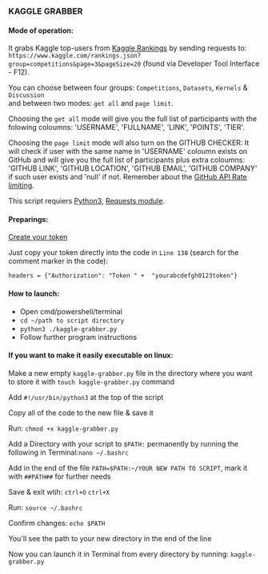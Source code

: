 ### KAGGLE GRABBER

#### Mode of operation:

It grabs Kaggle top-users from [Kaggle Rankings](https://www.kaggle.com/rankings) by sending requests to:
`https://www.kaggle.com/rankings.json?group=competitions&page=3&pageSize=20` (found via Developer Tool Interface - F12).

You can choose between four groups: `Competitions`, `Datasets`, `Kernels` & `Discussion`  
and between two modes: `get all` and `page limit`.

Choosing the `get all` mode will give you the full list of participants with the folowing coloumns: 
'USERNAME', 'FULLNAME', 'LINK', 'POINTS', 'TIER'.

Choosing the `page limit` mode will also turn on the GITHUB CHECKER: 
It will check if user with the same name in 'USERNAME' coloumn exists on GitHub and will give you the full list of participants plus extra coloumns: 'GITHUB LINK', 'GITHUB LOCATION', 'GITHUB EMAIL', 'GITHUB COMPANY' if such user exists and 'null' if not.
Remember about the [GitHub API Rate limiting](https://developer.github.com/v3/#rate-limiting).

This script requiers [Python3](https://www.python.org/), [Requests module](https://2.python-requests.org/en/master/).

#### Preparings:

[Create your token](https://help.github.com/en/github/authenticating-to-github/creating-a-personal-access-token-for-the-command-line)

Just copy your token directly into the code in `Line 138` (search for the comment marker in the code):

`headers = {"Authorization": "Token " +  "yourabcdefgh0123token"}`

#### How to launch:
* Open cmd/powershell/terminal
* `cd ~/path to script directory`
* `python3 ./kaggle-grabber.py`
* Follow further program instructions

#### If you want to make it easily executable on linux:
Make a new empty `kaggle-grabber.py` file in the directory where you want to store it with `touch kaggle-grabber.py` command

Add `#!/usr/bin/python3` at the top of the script

Copy all of the code to the new file & save it

Run: `chmod +x kaggle-grabber.py` 

Add a Directory with your script to `$PATH:` permanently by running the following in Terminal:`nano ~/.bashrc`

Add in the end of the file `PATH=$PATH:~/YOUR NEW PATH TO SCRIPT`, mark it with `##PATH##` for further needs

Save & exit wtih: `ctrl+O` `ctrl+X`

Run: `source ~/.bashrc`

Confirm changes: `echo $PATH`

You'll see the path to your new directory in the end of the line

Now you can launch it in Terminal from every directory by running: `kaggle-grabber.py` 

